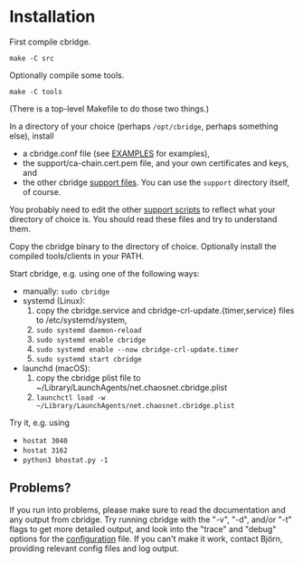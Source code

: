 # Installation

First compile cbridge.

```
make -C src
```

Optionally compile some tools.
```
make -C tools
```

(There is a top-level Makefile to do those two things.)

In a directory of your choice (perhaps `/opt/cbridge`, perhaps something else), install
- a cbridge.conf file (see [EXAMPLES](EXAMPLES.md) for examples),
- the support/ca-chain.cert.pem file, and your own certificates and keys, and
- the other cbridge [support files](../support). You can use the ```support``` directory itself, of course.

You probably need to edit the other [support scripts](../support) to reflect what your directory of choice is. You should read these files and try to understand them.

Copy the cbridge binary to the directory of choice. Optionally install the compiled tools/clients in your PATH.

Start cbridge, e.g. using one of the following ways:
- manually: ```sudo cbridge```
- systemd (Linux):
  1. copy the cbridge.service and cbridge-crl-update.{timer,service} files to /etc/systemd/system,
  2. ```sudo systemd daemon-reload```
  3. ```sudo systemd enable cbridge```
  4. ```sudo systemd enable --now cbridge-crl-update.timer```
  5. ```sudo systemd start cbridge```
- launchd (macOS):
  1. copy the cbridge plist file to ~/Library/LaunchAgents/net.chaosnet.cbridge.plist
  2. ```launchctl load -w ~/Library/LaunchAgents/net.chaosnet.cbridge.plist```

Try it, e.g. using
- ```hostat 3040```
- ```hostat 3162```
- ```python3 bhostat.py -1```

## Problems?

If you run into problems, please make sure to read the documentation and any output from cbridge. Try running cbridge with the "-v", "-d", and/or "-t" flags to get more detailed output, and look into the "trace" and "debug" options for the [configuration](CONFIGURATION.md) file. If you can't make it work, contact Björn, providing relevant config files and log output.

